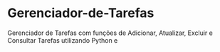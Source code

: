 # Gerenciador-de-Tarefas
 Gerenciador de Tarefas com funções de Adicionar, Atualizar, Excluir e Consultar Tarefas utilizando Python e 
